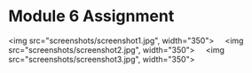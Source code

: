 # Module 6 Assignment

<img src="screenshots/screenshot1.jpg", width="350">&nbsp;&nbsp;&nbsp;&nbsp;
<img src="screenshots/screenshot2.jpg", width="350">&nbsp;&nbsp;&nbsp;&nbsp;
<img src="screenshots/screenshot3.jpg", width="350">&nbsp;&nbsp;&nbsp;&nbsp;



